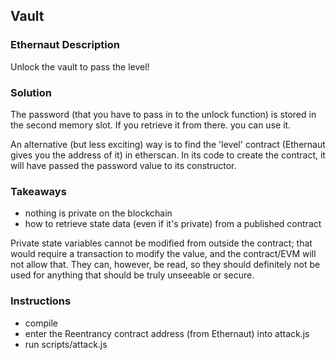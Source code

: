 ## Vault

### Ethernaut Description
Unlock the vault to pass the level!
  
### Solution 
The password (that you have to pass in to the unlock function) is stored in the second memory slot. If you retrieve it from there. you can use it. 

An alternative (but less exciting) way is to find the 'level' contract (Ethernaut gives you the address of it) in etherscan. In its code to create the contract, it will have passed the password value to its constructor. 

### Takeaways
- nothing is private on the blockchain 
- how to retrieve state data (even if it's private) from a published contract 

Private state variables cannot be modified from outside the contract; that would require a transaction to modify the value, and the contract/EVM will not allow that. They can, however, be read, so they should definitely not be used for anything that should be truly unseeable or secure. 

### Instructions
- compile
- enter the Reentrancy contract address (from Ethernaut) into attack.js
- run scripts/attack.js
